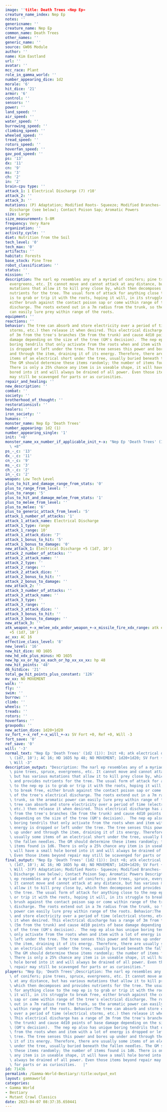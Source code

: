 ```yaml
---
image: ''title: Death Trees «Nep Ep»
creature_name_index: Nep Ep
notes: ''
genericname: ''
creature_name: Nep Ep
common_name: Death Trees
other_names: ''
generic_name: ''
source: GW06 Module
author: ''
name: Kim Eastland
url: ''
avatar: ''
mcc_race: Plant
role_in_gamma_world: ''
number_appearing_dice: 1d2
morale: '6'
hit_dice: '21'
armor: '6'
control: ''
sensors: ''
power: ''
land_speed: ''
air_speed: ''
water_speed: ''
burrowing_speed: ''
climbing_speed: ''
wheeled_speed: ''
tread_speed: ''
rotors_speed: ''
hoverfan_speed: ''
gav_pod_speed: ''
ps: '13'
dx: '11'
cn: '9'
ms: '3'
ch: '2'
in: '2'
brain-cpu type: ''
attack_1: 1 Electrical Discharge (7) r10'
attack_2: ''
attack_3: ''
mutations: (P) Adaptation; Modified Roots- Squeeze; Modified Branches- Electrical
  Discharge (see below); Contact Poison Sap; Aromatic Powers
size: Large
size_measurement: 5-8M
frequency: Very Rare
organization: ''
activity_cycle: ''
diet: Nutrition from the Soil
tech_level: '0'
tech_max: '0'
artifacts: ''
habitat: Forests
base_stock: Pine Tree
robot_classification: ''
status: ''
mission: ''
description: The narl ep resembles any of a myriad of conifers; pine trees, spruce,
  evergreens, etc. It cannot move and cannot attack at any distance, but has various
  mutations that allow it to kill prey close by, which then decomposes and provides
  nutrients for the tree. The usual form of attack for anything close to the nep ep
  is to grab or trip it with the roots, hoping it will, in its struggle to break free,
  either brush against the contact poison sap or come within range of the tree's electrical
  discharge. The roots extend out in a 7m radius from the trunk, so the aromatic power
  can easily lure prey within range of the roots.
equipment: ''
reactions: ''
behavior: The tree can absorb and store electricity over a period of time (electrical
  storms, etc.) then release it when desired. This electrical discharge has a range
  of 3m from the tree's branches (5m from the trunk) and cause 4d10 points of base
  damage depending on the size of the tree (GM's decision).  The nep ep also has unique
  boring tendrils that only activate from the roots when and item with a lot of energy
  is dropped or left under the tree. The tree senses this power and bores up under
  and through the item, draining it of its energy. Therefore, there are usually some
  items of an electrical short under the tree, usually buried beneath the fallen needles.
  The GM should determine these items randomly; the number of items found is 1d6.
  There is only a 25% chance any item is in useable shape, it will have a small hole
  bored into it and will always be drained of all power. Even those items beyond repair
  may still be scavenged for parts or as curiosities.
repair_and_healing: ''
new_description: ''
combat: ''
society: ''
brotherhood_of_thought: ''
restorationsist: ''
healers: ''
iron_society: ''
humans: ''
monster_name: Nep Ep 'Death Trees'
number_appearing: 1d2 (1)
number_appearing_single: '1'
init: '+8'
monster_name_xx_number_if_applicable_init_+-x: "Nep Ep 'Death Trees' (1d2 (1)): Init\
  \ +8"
ps_-_c: '13'
dx_-_c: '11'
cn_-_c: '9'
ms_-_c: '3'
ch_-_c: '2'
in_-_c: '2'
weapon: Low Tech Level
plus_to_hit_and_damage_range_from_stats: '0'
plus_to_range_from_level: ''
plus_to_range: '5'
plus_to_hit_and_damage_melee_from_stats: '1'
plus_to_melee_from_level: ''
plus_to_melee: '6'
plus_to_generic_attack_from_level: '5'
attack_1_number_of_attacks: '1'
attack_1_attack_name: Electrical Discharge
attack_1_type: range
attack_1_range: 10'
attack_1_attack_dice: '7'
attack_1_bonus_to_hit: '5'
attack_1_bonus_to_damage: '0'
new_attack_1: Electrical Discharge +5 (1d7, 10')
attack_2_number_of_attacks: ''
attack_2_attack_name: ''
attack_2_type: ''
attack_2_range: ''
attack_2_attack_dice: ''
attack_2_bonus_to_hit: ''
attack_2_bonus_to_damage: ''
new_attack_2: ''
attack_3_number_of_attacks: ''
attack_3_attack_name: ''
attack_3_type: ''
attack_3_range: ''
attack_3_attack_dice: ''
attack_3_bonus_to_hit: ''
attack_3_bonus_to_damage: ''
new_attack_3: ''
atk_weapon_+-x_melee_xdx_andor_weapon_+-x_missile_fire_xdx_range: atk electrical discharge
  +5 (1d7, 10')
ac_xx: AC 16
effective_class_level: '8'
new_level: '16'
new_hit_dice: HD 16D5
new_hd_xdx_plus_minus: HD 16D5
new_hp_xx_or_hp_xx_each_or_hp_xx_xx_xx: hp 48
new_hit_points: '48'
d6_hitdice: '21'
total_gw_hit_points_plus_constant: '126'
mv_xx: NO MOVEMENT
walk: ''
fly: ''
swim: ''
burrow: ''
climb: ''
wheels: ''
treads: ''
rotors: ''
hoverfans: ''
gravpods: ''
new_action_dice: 1d20+1d20
sv_fort_+-x_ref_+-x_will_+-x: SV Fort +0, Ref +0, Will -3
fort_save: '0'
ref_save: '0'
will: '-3'
normal_text: "Nep Ep 'Death Trees' (1d2 (1)): Init +8; atk electrical discharge +5\
  \ (1d7, 10'); AC 16; HD 16D5 hp 48; NO MOVEMENT; 1d20+1d20; SV Fort +0, Ref +0,\
  \ Will -3"
description_output: "Description: The narl ep resembles any of a myriad of conifers;\
  \ pine trees, spruce, evergreens, etc. It cannot move and cannot attack at any distance,\
  \ but has various mutations that allow it to kill prey close by, which then decomposes\
  \ and provides nutrients for the tree. The usual form of attack for anything close\
  \ to the nep ep is to grab or trip it with the roots, hoping it will, in its struggle\
  \ to break free, either brush against the contact poison sap or come within range\
  \ of the tree's electrical discharge. The roots extend out in a 7m radius from the\
  \ trunk, so the aromatic power can easily lure prey within range of the roots. Behavior:The\
  \ tree can absorb and store electricity over a period of time (electrical storms,\
  \ etc.) then release it when desired. This electrical discharge has a range of 3m\
  \ from the tree's branches (5m from the trunk) and cause 4d10 points of base damage\
  \ depending on the size of the tree (GM's decision).  The nep ep also has unique\
  \ boring tendrils that only activate from the roots when and item with a lot of\
  \ energy is dropped or left under the tree. The tree senses this power and bores\
  \ up under and through the item, draining it of its energy. Therefore, there are\
  \ usually some items of an electrical short under the tree, usually buried beneath\
  \ the fallen needles. The GM should determine these items randomly; the number of\
  \ items found is 1d6. There is only a 25% chance any item is in useable shape, it\
  \ will have a small hole bored into it and will always be drained of all power.\
  \ Even those items beyond repair may still be scavenged for parts or as curiosities."
final_output: "Nep Ep 'Death Trees' (1d2 (1)): Init +8; atk electrical discharge +5\
  \ (1d7, 10'); AC 16; HD 16D5 hp 48; NO MOVEMENT; 1d20+1d20; SV Fort +0, Ref +0,\
  \ Will -3(P) Adaptation; Modified Roots- Squeeze; Modified Branches- Electrical\
  \ Discharge (see below); Contact Poison Sap; Aromatic Powers Description: The narl\
  \ ep resembles any of a myriad of conifers; pine trees, spruce, evergreens, etc.\
  \ It cannot move and cannot attack at any distance, but has various mutations that\
  \ allow it to kill prey close by, which then decomposes and provides nutrients for\
  \ the tree. The usual form of attack for anything close to the nep ep is to grab\
  \ or trip it with the roots, hoping it will, in its struggle to break free, either\
  \ brush against the contact poison sap or come within range of the tree's electrical\
  \ discharge. The roots extend out in a 7m radius from the trunk, so the aromatic\
  \ power can easily lure prey within range of the roots. Behavior:The tree can absorb\
  \ and store electricity over a period of time (electrical storms, etc.) then release\
  \ it when desired. This electrical discharge has a range of 3m from the tree's branches\
  \ (5m from the trunk) and cause 4d10 points of base damage depending on the size\
  \ of the tree (GM's decision).  The nep ep also has unique boring tendrils that\
  \ only activate from the roots when and item with a lot of energy is dropped or\
  \ left under the tree. The tree senses this power and bores up under and through\
  \ the item, draining it of its energy. Therefore, there are usually some items of\
  \ an electrical short under the tree, usually buried beneath the fallen needles.\
  \ The GM should determine these items randomly; the number of items found is 1d6.\
  \ There is only a 25% chance any item is in useable shape, it will have a small\
  \ hole bored into it and will always be drained of all power. Even those items beyond\
  \ repair may still be scavenged for parts or as curiosities."
players: "Nep Ep; 'Death Trees';Description: The narl ep resembles any of a myriad\
  \ of conifers; pine trees, spruce, evergreens, etc. It cannot move and cannot attack\
  \ at any distance, but has various mutations that allow it to kill prey close by,\
  \ which then decomposes and provides nutrients for the tree. The usual form of attack\
  \ for anything close to the nep ep is to grab or trip it with the roots, hoping\
  \ it will, in its struggle to break free, either brush against the contact poison\
  \ sap or come within range of the tree's electrical discharge. The roots extend\
  \ out in a 7m radius from the trunk, so the aromatic power can easily lure prey\
  \ within range of the roots. Behavior:The tree can absorb and store electricity\
  \ over a period of time (electrical storms, etc.) then release it when desired.\
  \ This electrical discharge has a range of 3m from the tree's branches (5m from\
  \ the trunk) and cause 4d10 points of base damage depending on the size of the tree\
  \ (GM's decision).  The nep ep also has unique boring tendrils that only activate\
  \ from the roots when and item with a lot of energy is dropped or left under the\
  \ tree. The tree senses this power and bores up under and through the item, draining\
  \ it of its energy. Therefore, there are usually some items of an electrical short\
  \ under the tree, usually buried beneath the fallen needles. The GM should determine\
  \ these items randomly; the number of items found is 1d6. There is only a 25% chance\
  \ any item is in useable shape, it will have a small hole bored into it and will\
  \ always be drained of all power. Even those items beyond repair may still be scavenged\
  \ for parts or as curiosities.   |"
id: 71436
permalink: /Gamma-World-Bestiary/:title:output_ext
layout: gammaworld
categories:
- Gamma World
- Bestiary
- Mutant Crawl Classics
date: 2023-04-07 08:37:35.650441
---
```

